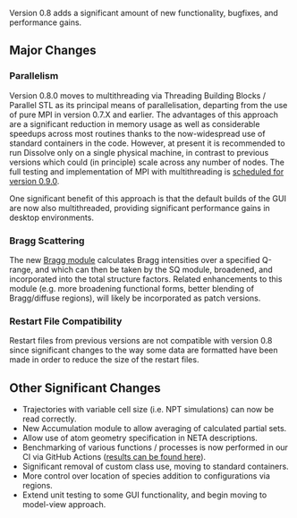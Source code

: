 Version 0.8 adds a significant amount of new functionality, bugfixes, and performance gains.

## Major Changes

### Parallelism

Version 0.8.0 moves to multithreading via Threading Building Blocks / Parallel STL as its principal means of parallelisation, departing from the use of pure MPI in version 0.7.X and earlier. The advantages of this approach are a significant reduction in memory usage as well as considerable speedups across most routines thanks to the now-widespread use of standard containers in the code. However, at present it is recommended to run Dissolve only on a single physical machine, in contrast to previous versions which could (in principle) scale across any number of nodes. The full testing and implementation of MPI with multithreading is [scheduled for version 0.9.0](https://projectdissolve.com/docs/roadmap/).

One significant benefit of this approach is that the default builds of the GUI are now also multithreaded, providing significant performance gains in desktop environments. 

### Bragg Scattering

The new [Bragg module](https://projectdissolve.com/docs/modules/correlation/bragg/) calculates Bragg intensities over a specified Q-range, and which can then be taken by the SQ module, broadened, and incorporated into the total structure factors. Related enhancements to this module (e.g. more broadening functional forms, better blending of Bragg/diffuse regions), will likely be incorporated as patch versions.

### Restart File Compatibility

Restart files from previous versions are not compatible with version 0.8 since significant changes to the way some data are formatted have been made in order to reduce the size of the restart files.

## Other Significant Changes
- Trajectories with variable cell size (i.e. NPT simulations) can now be read correctly.
- New Accumulation module to allow averaging of calculated partial sets.
- Allow use of atom geometry specification in NETA descriptions.
- Benchmarking of various functions / processes is now performed in our CI via GitHub Actions ([results can be found here](https://disorderedmaterials.github.io/dissolve/dev/bench/)).
- Significant removal of custom class use, moving to standard containers.
- More control over location of species addition to configurations via regions.
- Extend unit testing to some GUI functionality, and begin moving to model-view approach.

